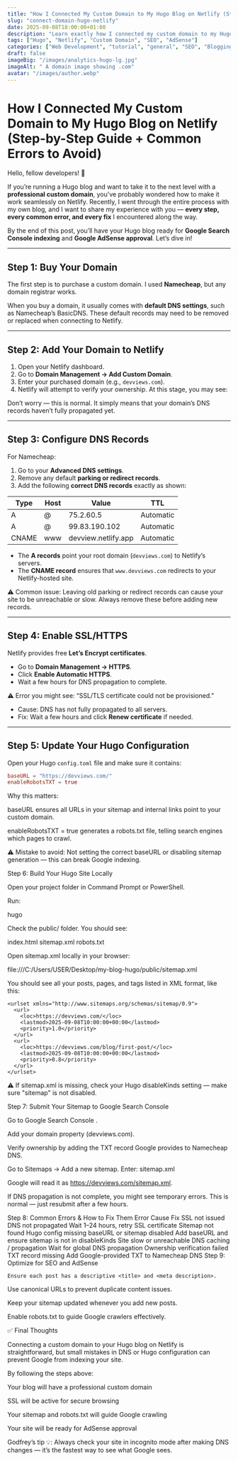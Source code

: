 ```yaml
---
title: "How I Connected My Custom Domain to My Hugo Blog on Netlify (Step-by-Step Guide + Common Errors to Avoid)"
slug: "connect-domain-hugo-netlify"
date: 2025-09-08T18:00:00+01:00
description: "Learn exactly how I connected my custom domain to my Hugo blog on Netlify, fixed common errors, enabled SSL, and prepared my site for Google Search Console and AdSense approval."
tags: ["Hugo", "Netlify", "Custom Domain", "SEO", "AdSense"]
categories: ["Web Development", "tutorial", "general", "SEO", "Blogging"]
draft: false
imageBig: "/images/analytics-hugo-lg.jpg"
imageAlt: " A domain image showing .com"
avatar: "/images/author.webp"
---
```


# How I Connected My Custom Domain to My Hugo Blog on Netlify (Step-by-Step Guide + Common Errors to Avoid)

Hello, fellow developers! 👋  

If you’re running a Hugo blog and want to take it to the next level with a **professional custom domain**, you’ve probably wondered how to make it work seamlessly on Netlify. Recently, I went through the entire process with my own blog, and I want to share my experience with you — **every step, every common error, and every fix** I encountered along the way.  

By the end of this post, you’ll have your Hugo blog ready for **Google Search Console indexing** and **Google AdSense approval**. Let’s dive in!

---

## Step 1: Buy Your Domain

The first step is to purchase a custom domain. I used **Namecheap**, but any domain registrar works.  

When you buy a domain, it usually comes with **default DNS settings**, such as Namecheap’s BasicDNS. These default records may need to be removed or replaced when connecting to Netlify.  

---

## Step 2: Add Your Domain to Netlify

1. Open your Netlify dashboard.  
2. Go to **Domain Management → Add Custom Domain**.  
3. Enter your purchased domain (e.g., `devviews.com`).  
4. Netlify will attempt to verify your ownership. At this stage, you may see:


Don’t worry — this is normal. It simply means that your domain’s DNS records haven’t fully propagated yet.

---

## Step 3: Configure DNS Records

For Namecheap:  

1. Go to your **Advanced DNS settings**.  
2. Remove any default **parking or redirect records**.  
3. Add the following **correct DNS records** exactly as shown:

| Type  | Host | Value               | TTL       |
| ----- | ---- | ------------------- | --------- |
| A     | @    | 75.2.60.5           | Automatic |
| A     | @    | 99.83.190.102       | Automatic |
| CNAME | www  | devview.netlify.app | Automatic |

- The **A records** point your root domain (`devviews.com`) to Netlify’s servers.  
- The **CNAME record** ensures that `www.devviews.com` redirects to your Netlify-hosted site.  

⚠️ Common issue: Leaving old parking or redirect records can cause your site to be unreachable or slow. Always remove these before adding new records.

---

## Step 4: Enable SSL/HTTPS

Netlify provides free **Let’s Encrypt certificates**.  

- Go to **Domain Management → HTTPS**.  
- Click **Enable Automatic HTTPS**.  
- Wait a few hours for DNS propagation to complete.  

⚠️ Error you might see: “SSL/TLS certificate could not be provisioned.”  
- Cause: DNS has not fully propagated to all servers.  
- Fix: Wait a few hours and click **Renew certificate** if needed.

---

## Step 5: Update Your Hugo Configuration

Open your Hugo `config.toml` file and make sure it contains:

```toml
baseURL = "https://devviews.com/"
enableRobotsTXT = true
```

Why this matters:

baseURL ensures all URLs in your sitemap and internal links point to your custom domain.

enableRobotsTXT = true generates a robots.txt file, telling search engines which pages to crawl.

⚠️ Mistake to avoid: Not setting the correct baseURL or disabling sitemap generation — this can break Google indexing.

Step 6: Build Your Hugo Site Locally

Open your project folder in Command Prompt or PowerShell.

Run:

hugo


Check the public/ folder. You should see:

index.html
sitemap.xml
robots.txt


Open sitemap.xml locally in your browser:

file:///C:/Users/USER/Desktop/my-blog-hugo/public/sitemap.xml


You should see all your posts, pages, and tags listed in XML format, like this:

```
<urlset xmlns="http://www.sitemaps.org/schemas/sitemap/0.9">
  <url>
    <loc>https://devviews.com/</loc>
    <lastmod>2025-09-08T10:00:00+00:00</lastmod>
    <priority>1.0</priority>
  </url>
  <url>
    <loc>https://devviews.com/blog/first-post/</loc>
    <lastmod>2025-09-08T10:00:00+00:00</lastmod>
    <priority>0.8</priority>
  </url>
</urlset>
```

⚠️ If sitemap.xml is missing, check your Hugo disableKinds setting — make sure "sitemap" is not disabled.

Step 7: Submit Your Sitemap to Google Search Console

Go to Google Search Console
.

Add your domain property (devviews.com).

Verify ownership by adding the TXT record Google provides to Namecheap DNS.

Go to Sitemaps → Add a new sitemap. Enter:  sitemap.xml

Google will read it as https://devviews.com/sitemap.xml.

If DNS propagation is not complete, you might see temporary errors. This is normal — just resubmit after a few hours.

Step 8: Common Errors & How to Fix Them
Error	Cause	Fix
SSL not issued	DNS not propagated	Wait 1–24 hours, retry SSL certificate
Sitemap not found	Hugo config missing baseURL or sitemap disabled	Add baseURL and ensure sitemap is not in disableKinds
Site slow or unreachable	DNS caching / propagation	Wait for global DNS propagation
Ownership verification failed	TXT record missing	Add Google-provided TXT to Namecheap DNS
Step 9: Optimize for SEO and AdSense

```
Ensure each post has a descriptive <title> and <meta description>.
```

Use canonical URLs to prevent duplicate content issues.

Keep your sitemap updated whenever you add new posts.

Enable robots.txt to guide Google crawlers effectively.

✅ Final Thoughts

Connecting a custom domain to your Hugo blog on Netlify is straightforward, but small mistakes in DNS or Hugo configuration can prevent Google from indexing your site.

By following the steps above:

Your blog will have a professional custom domain

SSL will be active for secure browsing

Your sitemap and robots.txt will guide Google crawling

Your site will be ready for AdSense approval

Godfrey’s tip 💡: Always check your site in incognito mode after making DNS changes — it’s the fastest way to see what Google sees.